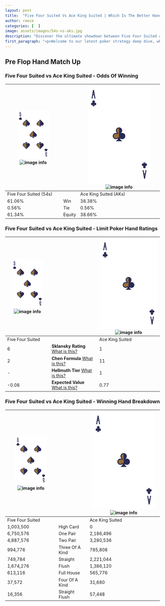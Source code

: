 ```yaml
---
layout: post
title:  "Five Four Suited Vs Ace King Suited | Which Is The Better Hand In Poker? A Complete Guide"
author: reece
categories: [  ]
image: assets/images/54s-vs-aks.jpg
description: "Discover the ultimate showdown between Five Four Suited and Ace King Suited in poker! Uncover the odds, strategies, and scenarios where one hand triumphs over the other. Get ready to up your poker game with this thrilling analysis."
first_paragraph: "<p>Welcome to our latest poker strategy deep dive, where we're pitting two distinct hands against each other in a high-stakes showdown: Five Four Suited vs Ace King Suited.</p><p>In the dynamic world of poker, every decision counts, and knowing which hand holds the upper hand is key to your success at the table.</p><p>In this article, we'll dissect these two hands, explore the scenarios where one dominates the other, and equip you with the knowledge to make strategic choices that can tip the odds in your favor.</p><p>Get ready to unravel the intriguing dynamics of these poker hands and elevate your game to new heights.</p>"
---
```




[comment]: # (sp0)

## Pre Flop Hand Match Up

<div class="table hand-ratings" markdown="1"> 



### Five Four Suited vs Ace King Suited - Odds Of Winning


    
| ![image info](assets/images/hand1/5.png) ![image info](assets/images/hand1/4s.png) |  | ![image info](assets/images/hand2/A.png) ![image info](assets/images/hand2/Ks.png) |
| -------- | -------- | -------- |
| Five Four Suited (54s) |  | Ace King Suited (AKs) |
| 61.06% | Win | 38.38% |
| 0.56% | Tie | 0.56% |
| 61.34% | Equity | 38.66% |




[comment]: # (sp1)



### Five Four Suited vs Ace King Suited - Limit Poker Hand Ratings


    
| ![image info](assets/images/hand1/5.png) ![image info](assets/images/hand1/4s.png) |  | ![image info](assets/images/hand2/A.png) ![image info](assets/images/hand2/Ks.png) |
| -------- | -------- | -------- |
| Five Four Suited |  | Ace King Suited |
| 6 | **Sklansky Rating** [What is this?](/sklansky-rating-explained) | 1 |
| 2 | **Chen Formula** [What is this?](/chen-formula-explained) | 11 |
| - | **Hellmuth Tier** [What is this?](/Hellmuth-tier-explained) | 1 |
| -0.08 | **Expected Value** [What is this?](/expected-value-explained) | 0.77 |




[comment]: # (sp2)



### Five Four Suited vs Ace King Suited - Winning Hand Breakdown


    
| ![image info](assets/images/hand1/5.png) ![image info](assets/images/hand1/4s.png) |  | ![image info](assets/images/hand2/A.png) ![image info](assets/images/hand2/Ks.png) |
| -------- | -------- | -------- |
| Five Four Suited |  | Ace King Suited |
| 1,003,500 | High Card | 0 |
| 6,750,576 | One Pair | 2,186,496 |
| 4,887,576 | Two Pair | 3,280,536 |
| 994,776 | Three Of A Kind | 785,808 |
| 749,784 | Straight | 2,221,044 |
| 1,674,276 | Flush | 1,386,120 |
| 613,116 | Full House | 565,776 |
| 37,572 | Four Of A Kind | 31,680 |
| 16,356 | Straight Flush | 57,448 |




[comment]: # (sp3)



</div>

[comment]: # (sp4)



[comment]: # (sp5)

